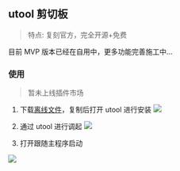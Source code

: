 ## utool 剪切板

> 特点: 复刻官方，完全开源+免费

目前 MVP 版本已经在自用中，更多功能完善施工中...

### 使用

> 暂未上线插件市场

1. 下载[离线文件]()，复制后打开 utool 进行安装
   ![](https://files.mdnice.com/user/8265/172f5f7b-d4b4-499a-a524-1fd1c89cef39.png)

2. 通过 utool 进行调起
   ![](https://files.mdnice.com/user/8265/3441940e-76db-4fd9-9e7d-1fc0c16bc1d7.png)

3. 打开跟随主程序启动

![](https://files.mdnice.com/user/8265/46bbb881-3753-4069-bb01-4d44bdabb958.png)
